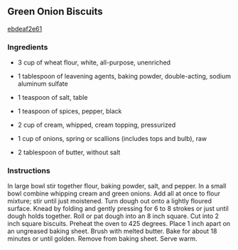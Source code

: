 ## Green Onion Biscuits

[ebdeaf2e61](http://www.food.com/recipe/green-onion-biscuits-82197)

### Ingredients

 - 3 cup of wheat flour, white, all-purpose, unenriched

 - 1 tablespoon of leavening agents, baking powder, double-acting, sodium aluminum sulfate

 - 1 teaspoon of salt, table

 - 1 teaspoon of spices, pepper, black

 - 2 cup of cream, whipped, cream topping, pressurized

 - 1 cup of onions, spring or scallions (includes tops and bulb), raw

 - 2 tablespoon of butter, without salt

### Instructions

In large bowl stir together flour, baking powder, salt, and pepper. In a small bowl combine whipping cream and green onions. Add all at once to flour mixture; stir until just moistened. Turn dough out onto a lightly floured surface. Knead by folding and gently pressing for 6 to 8 strokes or just until dough holds together. Roll or pat dough into an 8 inch square. Cut into 2 inch square biscuits. Preheat the oven to 425 degrees. Place 1 inch apart on an ungreased baking sheet. Brush with melted butter. Bake for about 18 minutes or until golden. Remove from baking sheet. Serve warm.